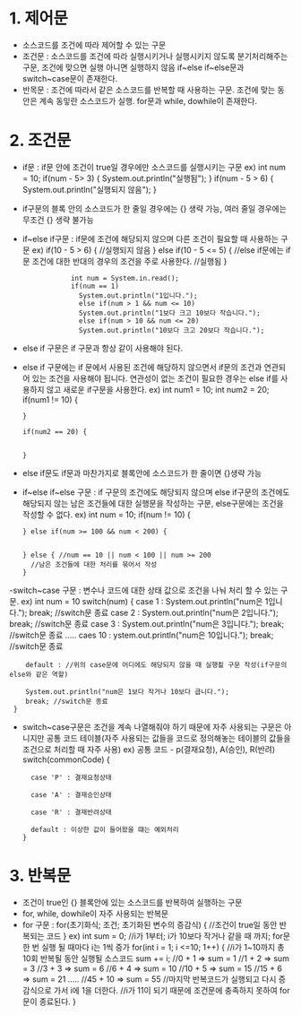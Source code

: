 # 1. 제어문
- 소스코드를 조건에 따라 제어할 수 있는 구문
- 조건문 : 소스코드를 조건에 따라 실행시키거나 실행시키지 않도록 분기처리해주는 구문, 조건에 맞으면 실행 아니면 실행하지 않음
  if~else if~else문과 switch~case문이 존재한다.
- 반목문 : 조건에 따라서 같은 소스코드를 반복할 때 사용하는 구문. 조건에 맞는 동안은 계속 동잏란 소스코드가 실행.
  for문과 while, dowhile이 존재한다.

# 2. 조건문
- if문 : if문 안에 조건이 true일 경우에만 소스코드를 실행시키는 구문
        ex) int num = 10;
            if(num - 5> 3) {
                System.out.println("실행됨");
            }
            if(num - 5 > 6) {
                System.out.println("실행되지 않음");
            }
- if구문의 블록 안의 소스코드가 한 줄일 경우에는 {} 생략 가능, 여러 줄일 경우에는 무조건 {} 생략 불가능            
- if~else if구문 : if문에 조건에 해당되지 않으며 다른 조건이 필요할 때 사용하는 구문
                  ex) if(10 - 5 > 6) {
                        //실행되지 않음 
                  } else if(10 - 5 <= 5) {
                    //else if문에는 if문 조건에 대한 반대의 경우의 조건을 주로 사용한다.
                    //실행됨
                  }

                  int num = System.in.read();
                  if(num == 1)
                    System.out.println("1입니다.");
                    else if(num > 1 && num <= 10)
                    System.out.println("1보다 크고 10보다 작습니다.");
                    else if(num > 10 && num <= 20)
                    System.out.println("10보다 크고 20보다 작습니다.");
- else if 구문은 if 구문과 항상 같이 사용해야 된다.
- else if 구문에는 if 문에서 사용된 조건에 해당하지 않으면서 if문의 조건과 연관되어 있는 조건을 사용해야 됩니다.
  연관성이 없는 조건이 필요한 경우는 else if를 사용하지 않고 새로운 if구문을 사용한다. 
  ex) int num1 = 10;
      int num2 = 20;
      if(num1 != 10) {


      } 

      if(num2 == 20) {


      } 
- else if문도 if문과 마찬가지로 블록안에 소스코드가 한 줄이면 {}생략 가능
- if~else if~else 구문 : if 구문의 조건에도 해당되지 않으며 else if구문의 조건에도 해당되지 않는 남은 조건들에 대한 실행문을 작성하는 구문, else구문에는 조건을 작성할 수 없다.
  ex) int num = 10;
      if(num != 10) {


      } else if(num >= 100 && num < 200) {


      } else { //num == 10 || num < 100 || num >= 200
        //남은 조건들에 대한 처리를 묶어서 작성
      }                     
-switch~case 구문 : 변수나 코드에 대한 상태 값으로 조건을 나눠 처리 할 수 있는 구문.
 ex) int num = 10
     switch(num) {
        case 1 : 
            System.out.println("num은 1입니다.");
            break; //switch문 종료
        case 2 :
            System.out.println("num은 2입니다.");
            break; //switch문 종료
        case 3 : 
            System.out.println("num은 3입니다.");
            break; //switch문 종료
            .....
        caes 10 : 
        ystem.out.println("num은 10입니다.");
            break; //switch문 종료

        default : //위의 case문에 어디에도 해당되지 않을 때 실행죌 구문 작성(if구문의 else와 같은 역할)

        System.out.println("num은 1보다 작거나 10보다 큽니다.");
        break; //switch문 종료        
     }     
- switch~case구문은 조건을 계속 나열해줘야 하기 때문에 자주 사용되는 구문은 아니지만 공통 코드 테이블(자주 사용되는 값들을 코드로 정의해놓는 테이블의 값들을 조건으로 처리할 때 자주 사용)
  ex) 공통 코드 - p(결재요청), A(승인), R(반려)
      switch(commonCode) {
        
        case 'P' : 결재요청상태

        case 'A' : 결재승인상태

        case 'R' : 결재반려상태

        default : 이상한 값이 들어왔을 떄는 예외처리
      } 

# 3. 반복문
- 조건이 true인 {} 블록안에 있는 소스코드를 반복하여 실행하는 구문
- for, while, dowhile이 자주 사용되는 반복문
- for 구문 : for(초기화식; 조건; 초기화된 변수의 증감식) {
    //조건이 true일 동안 반복되는 코드
}
  ex) int sum = 0;
  //i가 1부터; i가 10보다 작거나 같을 때 까지; for문 한 번 실행 될 때마다 i는 1씩 증가
      for(int i = 1; i <=10; 1++) {
        //i가 1~10까지 총 10회 반복될 동안 실행될 소스코드
        sum += i;
        //0 + 1 => sum = 1
        //1 + 2 => sum = 3
        //3 + 3 => sum = 6
        //6 + 4 => sum = 10
        //10 + 5 => sum = 15
        //15 + 6 => sum = 21
        .....
        //45 + 10 => sum = 55
        //마지막 반복코드가 실행되고 다시 증감식으로 가서 i에 1을 더한다.
        //i가 11이 되기 때문에 조건문에 충족하지 못하여 for문이 종료된다.
      }